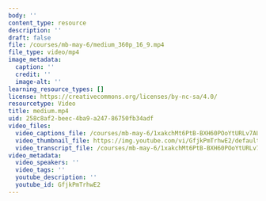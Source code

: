 ```yaml
---
body: ''
content_type: resource
description: ''
draft: false
file: /courses/mb-may-6/medium_360p_16_9.mp4
file_type: video/mp4
image_metadata:
  caption: ''
  credit: ''
  image-alt: ''
learning_resource_types: []
license: https://creativecommons.org/licenses/by-nc-sa/4.0/
resourcetype: Video
title: medium.mp4
uid: 258c8af2-beec-4ba9-a247-86750fb34adf
video_files:
  video_captions_file: /courses/mb-may-6/1xakchMt6PtB-BXH60POoYtURLv7AUytM_transcript.webvtt
  video_thumbnail_file: https://img.youtube.com/vi/GfjkPmTrhwE2/default.jpg
  video_transcript_file: /courses/mb-may-6/1xakchMt6PtB-BXH60POoYtURLv7AUytM_transcript.pdf
video_metadata:
  video_speakers: ''
  video_tags: ''
  youtube_description: ''
  youtube_id: GfjkPmTrhwE2
---
```

